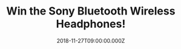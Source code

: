 ---
campaign-uuid: "c-7f9e5dd8-c0c1-4ac3-85ac-285d9f4d9f7a"
type: "Competition"
category: "Technology"
date: "2018-11-27T09:00:00.000Z"
end-date: "2018-12-27T23:59:00.000Z"
disable-form: false
is_promoted: true
has_entry_page: true
title: "Win the Sony Bluetooth Wireless Headphones!"
competition-description: "<p>Dance like nobody’s watching with the wireless Bluetooth\
  \ headphones. We are giving away the amazing Sony Bluetooth Wireless Headphones\
  \ to one of our lucky members to win and enjoy their fav tunes anywhere! Connect\
  \ to a selected smartphone with One-touch listening via NFC, then move freely and\
  \ easily wherever you are without tangles or discomfort. Soft, cushioned earpads\
  \ absorb the pressure so that you can listen for longer.</p>\r\n<p>Does it sound\
  \ good? Click below for a chance to win!</p>"
hero-header: "Win the Sony Bluetooth Wireless Headphones!"
terms-confirmation: "N/A"
banner-img: "https://assets.expresslyapp.com/asset-2b5b4140-ad68-409c-a161-e2296fa85cc3.jpg"
logo-left-href: "http://club.expressly.io"
logo-left-image: "https://assets.expresslyapp.com/asset-3b50962f-7c60-4b07-83db-12d98176c2cd.jpg"
logo-left-title: "expressly club"
bg-image-hero: "https://assets.expresslyapp.com/asset-aad285ca-1c40-41db-82cf-702a37cb5f5e.jpg"
bg-image-first: "https://assets.expresslyapp.com/asset-663c81ae-9040-41bc-947e-82e78bcffc2c.jpg"
bg-image-second: "https://assets.expresslyapp.com/asset-79bdafed-871a-4063-bc0d-1b3e6e18f161.jpg"
bg-image-third: "https://assets.expresslyapp.com/asset-877d3909-b7f7-492a-b9ff-b7da3931c2cf.jpg"
section1-content: "<p>Wirelessly stream your favourite tracks with Bluetooth. Pair\
  \ your smartphone or tablet with these Bluetooth-enabled headphones and you can\
  \ enjoy your music and even control playlists and volume right from your device.</p>\r\
  \n<p>Why wait when you could be listening? Plug in your headphones via the supplied\
  \ USB cable and get up to ten hours of playback from only one hour of charging.</p>"
section2-content: "<p>Listen longer with 30 hours’ wireless playback! Keep your tunes\
  \ playing throughout the day. A built-in Li-ion battery delivers approximately thirty\
  \ hours of power and is rechargeable via USB and take them anywhere you go. A swivel\
  \ folding design makes it easy to store them when not in use or while traveling.\
  \ The earcups swivel flat for easy packing in a suitcase or slipping into a bag.</p>"
section3-content: "<p>PLUS many more features for you to discover: NFC One-touch for\
  \ instant connectivity, Hear it all with 30 mm drivers…. If this sound like the\
  \ perfect gift, think no more and enter the form below for a chance to win them!</p>\r\
  \n<p>Get ready to stand out anywhere you go, with the brand new Sony Wireless Headphones!\
  \ Good luck!</p>"
entry-title: "Win the Sony Bluetooth Wireless Headphones!"
entry-content: "Enter the draw to win the Sony Bluetooth Wireless Headphones before\
  \ 23:59 on 27th of December 2018."
has-winner: false
prize-description: "Sony Bluetooth Wireless Headphones."
special-conditions: "Multiple entries are allowed up to one every day.\r\nThis competition\
  \ is also available on: https://aaa.nme.com/competitions/little-sony-bluetooth-wireless-headphones"
---